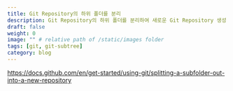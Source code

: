```yaml
---
title: Git Repository의 하위 폴더를 분리
description: Git Repository의 하위 폴더를 분리하여 새로운 Git Repository 생성
draft: false
weight: 0
image: "" # relative path of /static/images folder
tags: [git, git-subtree]
category: blog
---
```


https://docs.github.com/en/get-started/using-git/splitting-a-subfolder-out-into-a-new-repository
